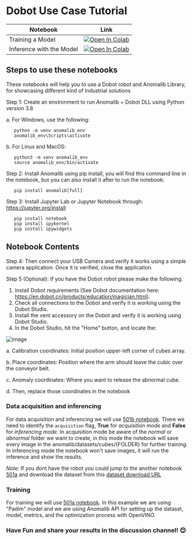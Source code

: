 # Dobot Use Case Tutorial

| Notebook                 | Link                                                                                                                                                                                                                                                   |
| ------------------------ | ------------------------------------------------------------------------------------------------------------------------------------------------------------------------------------------------------------------------------------------------------ |
| Training a Model         | [![Open In Colab](https://colab.research.google.com/assets/colab-badge.svg)](https://colab.research.google.com/github/openvinotoolkit/anomalib/blob/main/notebooks/500_use_cases/501_dobot/501a_training_a_model_with_cubes_from_a_robotic_arm.ipynb) |
| Inference with the Model | [![Open In Colab](https://colab.research.google.com/assets/colab-badge.svg)](https://colab.research.google.com/github/openvinotoolkit/anomalib/blob/main/notebooks/500_use_cases/501_dobot/501b_inference_with_a_robotic_arm.ipynb)                   |

## Steps to use these notebooks

These notebooks will help you to use a Dobot robot and Anomalib Library, for showcasing different kind of Industrial solutions

Step 1: Create an environment to run Anomalib + Dobot DLL using Python version 3.8

a. For Windows, use the following:

       python -m venv anomalib_env
       anomalib_env\Scripts\activate

b. For Linux and MacOS:

       python3 -m venv anomalib_env
       source anomalib_env/bin/activate

Step 2: Install Anomalib using pip install, you will find this command line in the notebook, but you can also install it after to run the notebook:

       pip install anomalib[full]

Step 3: Install Jupyter Lab or Jupyter Notebook through: https://jupyter.org/install

       pip install notebook
       pip install ipykernel
       pip install ipywidgets

## Notebook Contents

Step 4: Then connect your USB Camera and verify it works using a simple camera application. Once it is verified, close the application.

Step 5 (Optional): If you have the Dobot robot please make the following.

1. Install Dobot requirements (See Dobot documentation here: https://en.dobot.cn/products/education/magician.html).
2. Check all connections to the Dobot and verify it is working using the Dobot Studio.
3. Install the vent accessory on the Dobot and verify it is working using Dobot Studio.
4. In the Dobot Studio, hit the "Home" button, and locate the:

![image](https://user-images.githubusercontent.com/10940214/219142393-c589f275-e01a-44bb-b499-65ebeb83a3dd.png)

a. Calibration coordinates: Initial position upper-left corner of cubes array.

b. Place coordinates: Position where the arm should leave the cubic over the conveyor belt.

c. Anomaly coordinates: Where you want to release the abnormal cube.

d. Then, replace those coordinates in the notebook

### Data acquisition and inferencing

For data acquisition and inferencing we will use [501b notebook](501b_inference_with_a_robotic_arm.ipynb). There we need to identify the `acquisition` flag, **True** for _acquisition mode_ and **False** for _inferencing mode_. In acquisition mode be aware of the _normal_ or _abnormal_ folder we want to create, in this mode the notebook will save every image in the anomalib/datasets/cubes/{FOLDER} for further training. In inferencing mode the notebook won't save images, it will run the inference and show the results.

_Note_: If you dont have the robot you could jump to the another notebook [501a](501a_training_a_model_with_cubes_from_a_robotic_arm.ipynb) and download the dataset from this [dataset download URL](https://github.com/openvinotoolkit/anomalib/releases/tag/dobot)

### Training

For training we will use [501a notebook](https://github.com/openvinotoolkit/anomalib/blob/main/notebooks/500_use_cases/501_dobot/501a_training_a_model_with_cubes_from_a_robotic_arm.ipynb). In this example we are using "Padim" model and we are using Anomalib API for setting up the dataset, model, metrics, and the optimization process with OpenVINO.

### Have Fun and share your results in the discussion channel! 😊
